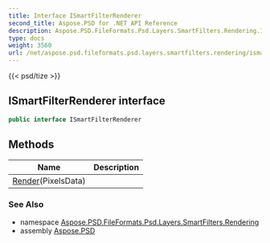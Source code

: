 ```yaml
---
title: Interface ISmartFilterRenderer
second_title: Aspose.PSD for .NET API Reference
description: Aspose.PSD.FileFormats.Psd.Layers.SmartFilters.Rendering.ISmartFilterRenderer interface. 
type: docs
weight: 3560
url: /net/aspose.psd.fileformats.psd.layers.smartfilters.rendering/ismartfilterrenderer/
---
```

{{< psd/tize >}}
## ISmartFilterRenderer interface

```csharp
public interface ISmartFilterRenderer
```

## Methods

| Name | Description |
| --- | --- |
| [Render](../../aspose.psd.fileformats.psd.layers.smartfilters.rendering/ismartfilterrenderer/render/)(PixelsData) |  |

### See Also

* namespace [Aspose.PSD.FileFormats.Psd.Layers.SmartFilters.Rendering](../../aspose.psd.fileformats.psd.layers.smartfilters.rendering/)
* assembly [Aspose.PSD](../../)


